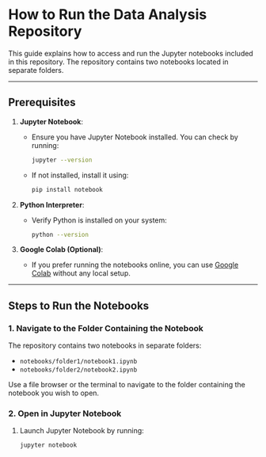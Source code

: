 # How to Run the Data Analysis Repository

This guide explains how to access and run the Jupyter notebooks included in this repository. The repository contains two notebooks located in separate folders.

---

## Prerequisites

1. **Jupyter Notebook**:
   - Ensure you have Jupyter Notebook installed. You can check by running:
     ```bash
     jupyter --version
     ```
   - If not installed, install it using:
     ```bash
     pip install notebook
     ```

2. **Python Interpreter**:
   - Verify Python is installed on your system:
     ```bash
     python --version
     ```

3. **Google Colab (Optional)**:
   - If you prefer running the notebooks online, you can use [Google Colab](https://colab.research.google.com/) without any local setup.

---

## Steps to Run the Notebooks

### 1. Navigate to the Folder Containing the Notebook
The repository contains two notebooks in separate folders:
- `notebooks/folder1/notebook1.ipynb`
- `notebooks/folder2/notebook2.ipynb`

Use a file browser or the terminal to navigate to the folder containing the notebook you wish to open.

### 2. Open in Jupyter Notebook
1. Launch Jupyter Notebook by running:
   ```bash
   jupyter notebook
